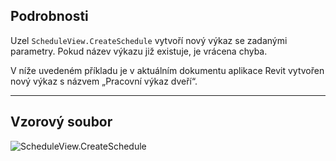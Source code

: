 ## Podrobnosti
Uzel `ScheduleView.CreateSchedule` vytvoří nový výkaz se zadanými parametry. Pokud název výkazu již existuje, je vrácena chyba.

V níže uvedeném příkladu je v aktuálním dokumentu aplikace Revit vytvořen nový výkaz s názvem „Pracovní výkaz dveří“.
___
## Vzorový soubor

![ScheduleView.CreateSchedule](./Revit.Elements.Views.ScheduleView.CreateSchedule_img.jpg)
